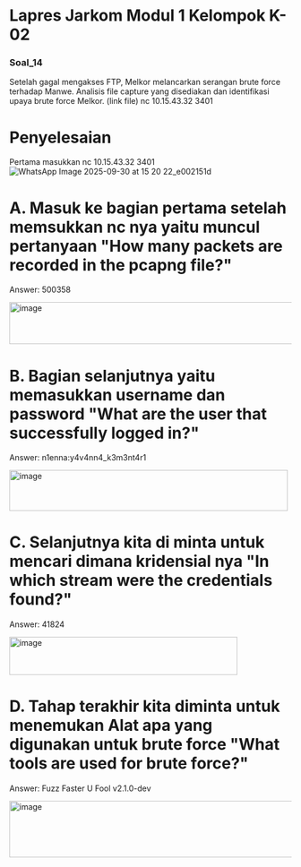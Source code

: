 # Lapres Jarkom Modul 1 Kelompok K-02
### Soal_14
Setelah gagal mengakses FTP, Melkor melancarkan serangan brute force terhadap  Manwe. Analisis file capture yang disediakan dan identifikasi upaya brute force Melkor. 
(link file) nc 10.15.43.32 3401
# Penyelesaian
Pertama masukkan nc 10.15.43.32 3401
![WhatsApp Image 2025-09-30 at 15 20 22_e002151d](https://github.com/user-attachments/assets/a5b3f772-18e9-45ed-bc45-7165a029b790)
# A. Masuk ke bagian pertama setelah memsukkan nc nya yaitu muncul pertanyaan "How many packets are recorded in the pcapng file?"
Answer: 500358

<img width="520" height="75" alt="image" src="https://github.com/user-attachments/assets/056a82db-bb1d-4803-82f4-1c15dee43187" />

# B. Bagian selanjutnya yaitu memasukkan username dan password "What are the user that successfully logged in?"
Answer: n1enna:y4v4nn4_k3m3nt4r1

<img width="497" height="73" alt="image" src="https://github.com/user-attachments/assets/00a48fac-d81d-4429-96e4-64f761e36c14" />

# C. Selanjutnya kita di minta untuk mencari dimana kridensial nya "In which stream were the credentials found?"
Answer: 41824

<img width="407" height="68" alt="image" src="https://github.com/user-attachments/assets/797f2811-68f7-47e7-99d2-4f89d8f9b76a" />

# D. Tahap terakhir kita diminta untuk menemukan Alat apa yang digunakan untuk brute force "What tools are used for brute force?"
Answer: Fuzz Faster U Fool v2.1.0-dev

<img width="771" height="101" alt="image" src="https://github.com/user-attachments/assets/d69cabdf-67be-40c8-a72a-9069951f0d10" />









